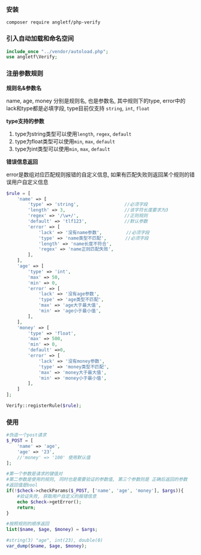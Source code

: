 ### 安装
```
composer require angletf/php-verify
```

### 引入自动加载和命名空间
```php
include_once "../vendor/autoload.php";
use angletf\Verify;
```

### 注册参数规则

**规则名&参数名**

name, age, money 分别是规则名, 也是参数名, 其中规则下的type, error中的lack和type都是必填字段,
type目前仅支持 `string`, `int`, `float`

**type支持的参数**
1. type为string类型可以使用`length`, `regex`, `default`
2. type为float类型可以使用`min`, `max`, `default`
3. type为int类型可以使用`min`, `max`, `default`

**错误信息返回**

error是数组对应匹配规则报错的自定义信息, 如果有匹配失败则返回某个规则的错误用户自定义信息

```php
$rule = [
    'name' => [
        'type' => 'string',                 //必须字段
        'length' => 3,                      //该字符长度要求为3
        'regex' => '/\w+/',                 //正则规则
        'default' => 'tlf123',              //默认参数
        'error' => [
            'lack' => '没有name参数',         //必须字段
            'type' => 'name类型不匹配',       //必须字段
            'length' => 'name长度不符合',
            'regex' => 'name正则匹配失败',
        ],
    ],
    'age' => [
        'type' => 'int',
        'max' => 50,
        'min' => 0,
        'error' => [
            'lack' => '没有age参数',
            'type' => 'age类型不匹配',
            'max' => 'age大于最大值',
            'min' => 'age小于最小值',
        ],
    ],
    'money' => [
        'type' => 'float',
        'max' => 500,
        'min' => 0,
        'default' =>0,
        'error' => [
            'lack' => '没有money参数',
            'type' => 'money类型不匹配',
            'max' => 'money大于最大值',
            'min' => 'money小于最小值',
        ],
    ]
];

Verify::registerRule($rule);
```

### 使用

```php
#伪造一个post请求
$_POST = [
    'name' => 'age',
    'age' => '23',
    //'money' => '100' 使用默认值
];

#第一个参数是请求的键值对
#第二参数是使用的规则, 同时也是需要验证的参数值, 第三个参数则是 正确后返回的参数
#返回值是bool
if(!$check->checkParams($_POST, ['name', 'age', 'money'], $args)){
    #验证失败, 获取用户自定义的报错信息
    echo $check->getError();
    return;
}

#按照规则的顺序返回
list($name, $age, $money) = $args;

#string(3) "age", int(23), double(0)
var_dump($name, $age, $money);
```

